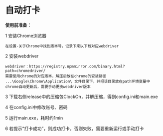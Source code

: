 # 自动打卡

**使用前准备：**

1 安装Chrome浏览器
    
    在设置-关于Chrome中找到版本号，记录下来以下载对应webdriver

2 安装webdriver

    webdriver：https://registry.npmmirror.com/binary.html?path=chromedriver/
    需要使用chrome的对应版本，解压后放在chrome的安装路径 ...\Google\Chrome\Application\ 文件目录下，并把该目录放在path环境变量中
    chrome自动更新后，需要手动更换webdriver版本

3 下载右侧release中的压缩包ClockOn，并解压缩，得到config.ini和main.exe

4 在config.ini中修改账号、密码

5 运行main.exe，耗时约1min

6 若提示“打卡成功”，则成功打卡，否则失败，需要重新运行或手动打卡


